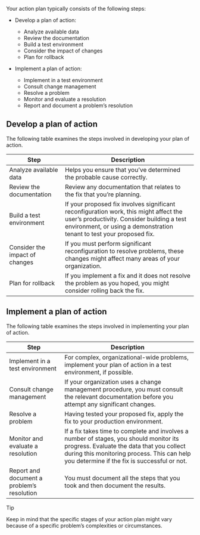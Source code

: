 Your action plan typically consists of the following steps:

- Develop a plan of action:

   - Analyze available data
   - Review the documentation
   - Build a test environment
   - Consider the impact of changes
   - Plan for rollback

- Implement a plan of action:

   - Implement in a test environment
   - Consult change management
   - Resolve a problem
   - Monitor and evaluate a resolution
   - Report and document a problem’s resolution

## Develop a plan of action

The following table examines the steps involved in developing your plan of action. 

| Step                           | Description                                                  |
| ------------------------------ | ------------------------------------------------------------ |
| Analyze available data         | Helps you  ensure that you’ve determined the probable cause correctly. |
| Review the documentation       | Review any  documentation that relates to the fix that you’re planning. |
| Build a test environment       | If your proposed fix involves significant reconfiguration  work, this might affect the user’s productivity. Consider building a test  environment, or using a demonstration tenant to test your proposed fix. |
| Consider the impact of changes | If you must  perform significant reconfiguration to resolve problems, these changes might  affect many areas of your organization. |
| Plan for rollback              | If you  implement a fix and it does not resolve the problem as you hoped, you might  consider rolling back the fix. |

 

## Implement a plan of action

The following table examines the steps involved in implementing your plan of action. 

| Step                                        | Description                                                  |
| ------------------------------------------- | ------------------------------------------------------------ |
| Implement in  a test environment            | For complex,  organizational-wide problems, implement your plan of action in a test  environment, if possible. |
| Consult change management                   | If your organization uses a change management procedure, you  must consult the relevant documentation before you attempt any significant  changes. |
| Resolve a problem                           | Having tested  your proposed fix, apply the fix to your production environment. |
| Monitor and  evaluate a resolution          | If a fix  takes time to complete and involves a number of stages, you should monitor its  progress. Evaluate the data that you collect during this monitoring process.  This can help you determine if the fix is successful or not. |
| Report and  document a problem’s resolution | You must  document all the steps that you took and then document the results. |

 

> [!TIP]
> Keep in mind that the specific stages of your action plan might vary because of a specific problem’s complexities or circumstances.